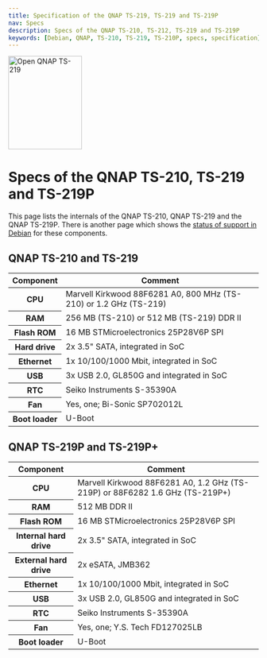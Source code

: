 ```yaml
---
title: Specification of the QNAP TS-219, TS-219 and TS-219P
nav: Specs
description: Specs of the QNAP TS-210, TS-212, TS-219 and TS-219P
keywords: [Debian, QNAP, TS-210, TS-219, TS-210P, specs, specification]
---
```


<div class="right">
<img src = "../images/r_ts219p.jpg" class="border" alt="Open QNAP TS-219" width="148" height="188" />
</div>

<h1>Specs of the QNAP TS-210, TS-219 and TS-219P</h1>

This page lists the internals of the QNAP TS-210, QNAP TS-219 and the QNAP
TS-219P.  There is another page which shows the <a href =
"../status/">status of support in Debian</a> for these components.

<h2>QNAP TS-210 and TS-219</h2>

<p>

<table class="table table-hover">

<thead>
<tr>
<th>Component</th>
<th>Comment</th>
</tr>
</thead>

<tbody>
<tr>
<th>CPU</th>
<td>Marvell Kirkwood 88F6281 A0, 800 MHz (TS-210) or 1.2 GHz (TS-219)</td>
</tr>

<tr>
<th>RAM</th>
<td>256 MB (TS-210) or 512 MB (TS-219) DDR II</td>
</tr>

<tr>
<th>Flash ROM</th>
<td>16 MB STMicroelectronics 25P28V6P SPI</td>
</tr>

<tr>
<th>Hard drive</th>
<td>2x 3.5" SATA, integrated in SoC</td>
</tr>

<tr>
<th>Ethernet</th>
<td>1x 10/100/1000 Mbit, integrated in SoC</td>
</tr>

<tr>
<th>USB</th>
<td>3x USB 2.0, GL850G and integrated in SoC</td>
</tr>

<tr>
<th>RTC</th>
<td>Seiko Instruments S-35390A</td>
</tr>

<tr>
<th>Fan</th>
<td>Yes, one; Bi-Sonic SP702012L</td>
</tr>

<tr>
<th>Boot loader</th>
<td>U-Boot</td>
</tr>
</tbody>

</table>

<h2>QNAP TS-219P and TS-219P+</h2>

<p>

<table class="table table-hover">

<thead>
<tr>
<th>Component</th>
<th>Comment</th>
</tr>
</thead>

<tbody>
<tr>
<th>CPU</th>
<td>Marvell Kirkwood 88F6281 A0, 1.2 GHz (TS-219P) or 88F6282 1.6 GHz (TS-219P+)</td>
</tr>

<tr>
<th>RAM</th>
<td>512 MB DDR II</td>
</tr>

<tr>
<th>Flash ROM</th>
<td>16 MB STMicroelectronics 25P28V6P SPI</td>
</tr>

<tr>
<th>Internal hard drive</th>
<td>2x 3.5" SATA, integrated in SoC</td>
</tr>

<tr>
<th>External hard drive</th>
<td>2x eSATA, JMB362</td>
</tr>

<tr>
<th>Ethernet</th>
<td>1x 10/100/1000 Mbit, integrated in SoC</td>
</tr>

<tr>
<th>USB</th>
<td>3x USB 2.0, GL850G and integrated in SoC</td>
</tr>

<tr>
<th>RTC</th>
<td>Seiko Instruments S-35390A</td>
</tr>

<tr>
<th>Fan</th>
<td>Yes, one; Y.S. Tech FD127025LB</td>
</tr>

<tr>
<th>Boot loader</th>
<td>U-Boot</td>
</tr>
</tbody>

</table>

